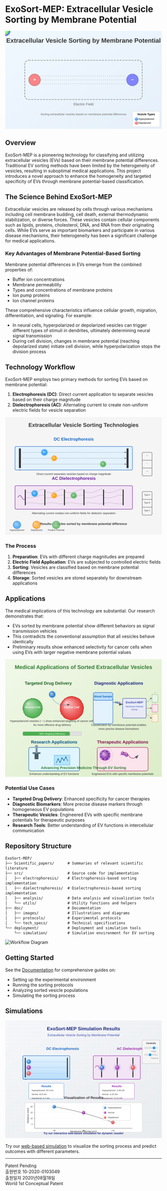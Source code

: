 # ExoSort-MEP: Extracellular Vesicle Sorting by Membrane Potential

![Extracellular Vesicle Sorting](doc/images/ev_sorting_overview.svg)

## Overview

ExoSort-MEP is a pioneering technology for classifying and utilizing extracellular vesicles (EVs) based on their membrane potential differences. Traditional EV sorting methods have been limited by the heterogeneity of vesicles, resulting in suboptimal medical applications. This project introduces a novel approach to enhance the homogeneity and targeted specificity of EVs through membrane potential-based classification.

## The Science Behind ExoSort-MEP

Extracellular vesicles are released by cells through various mechanisms including cell membrane budding, cell death, external thermodynamic stabilization, or diverse forces. These vesicles contain cellular components such as lipids, proteins, cholesterol, DNA, and RNA from their originating cells. While EVs serve as important biomarkers and participate in various disease mechanisms, their heterogeneity has been a significant challenge for medical applications.

### Key Advantages of Membrane Potential-Based Sorting

Membrane potential differences in EVs emerge from the combined properties of:
- Buffer ion concentrations
- Membrane permeability
- Types and concentrations of membrane proteins
- Ion pump proteins
- Ion channel proteins

These comprehensive characteristics influence cellular growth, migration, differentiation, and signaling. For example:
- In neural cells, hyperpolarized or depolarized vesicles can trigger different types of stimuli in dendrites, ultimately determining neural signal transmission
- During cell division, changes in membrane potential (reaching depolarized state) initiate cell division, while hyperpolarization stops the division process

## Technology Workflow

ExoSort-MEP employs two primary methods for sorting EVs based on membrane potential:

1. **Electrophoresis (DC)**: Direct current application to separate vesicles based on their charge magnitude
2. **Dielectrophoresis (AC)**: Alternating current to create non-uniform electric fields for vesicle separation

![Sorting Technology](doc/images/sorting_technology.svg)

### The Process

1. **Preparation**: EVs with different charge magnitudes are prepared
2. **Electric Field Application**: EVs are subjected to controlled electric fields
3. **Sorting**: Vesicles are classified based on membrane potential differences
4. **Storage**: Sorted vesicles are stored separately for downstream applications

## Applications

The medical implications of this technology are substantial. Our research demonstrates that:

- EVs sorted by membrane potential show different behaviors as signal transmission vehicles
- This contradicts the conventional assumption that all vesicles behave identically
- Preliminary results show enhanced selectivity for cancer cells when using EVs with larger negative membrane potential values

![Medical Applications](doc/images/medical_applications.svg)

### Potential Use Cases

- **Targeted Drug Delivery**: Enhanced specificity for cancer therapies
- **Diagnostic Biomarkers**: More precise disease markers through homogeneous EV populations
- **Therapeutic Vesicles**: Engineered EVs with specific membrane potentials for therapeutic purposes
- **Research Tools**: Better understanding of EV functions in intercellular communication

## Repository Structure

```
ExoSort-MEP/
├── Scientific_papers/      # Summaries of relevant scientific literature
├── src/                    # Source code for implementation
│   ├── electrophoresis/    # Electrophoresis-based sorting implementation
│   ├── dielectrophoresis/  # Dielectrophoresis-based sorting implementation
│   ├── analysis/           # Data analysis and visualization tools
│   └── utils/              # Utility functions and helpers
├── doc/                    # Documentation
│   ├── images/             # Illustrations and diagrams
│   ├── protocols/          # Experimental protocols
│   └── tech_specs/         # Technical specifications
└── deployment/             # Deployment and simulation tools
    └── simulation/         # Simulation environment for EV sorting
```

![Workflow Diagram](doc/images/workflow_diagram.svg)

## Getting Started

See the [Documentation](doc/) for comprehensive guides on:
- Setting up the experimental environment
- Running the sorting protocols
- Analyzing sorted vesicle populations
- Simulating the sorting process

## Simulations

![Simulation Results](doc/images/simulation_results.svg)

Try our [web-based simulation](https://github.com/JJshome/ExoSort-MEP/tree/main/deployment/simulation) to visualize the sorting process and predict outcomes with different parameters.

---

Patent Pending  
출원번호 10-2020-0103049  
출원일자 2020년08월18일  
World 1st Conceptual Patent
